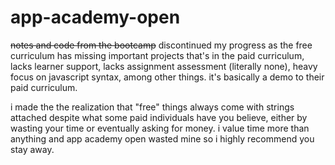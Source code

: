 # app-academy-open
~~notes and code from the bootcamp~~ discontinued my progress as the free curriculum has missing important projects that's in the paid curriculum, lacks learner support, lacks assignment assessment (literally none), heavy focus on javascript syntax, among other things. it's basically a demo to their paid curriculum.

i made the the realization that "free" things always come with strings attached despite what some paid individuals have you believe, either by wasting your time or eventually asking for money. i value time more than anything and app academy open wasted mine so i highly recommend you stay away.
